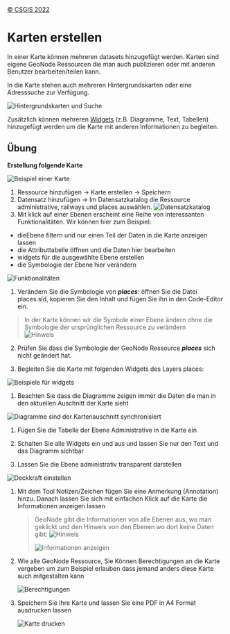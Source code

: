<!-- the Menu -->
<link rel="stylesheet" media="all" href="../styles.css" />
<div id="logo"><a href="https://csgis.de">© CSGIS 2022</a></div>
<div id="menu"></div>
<div id="jumpMenu"></div>
<script src="../menu.js"></script>
<script src="../jumpmenu.js"></script>
<!-- the Menu -->


# Karten erstellen

In einer Karte können mehreren datasets hinzugefügt werden. Karten sind eigene GeoNode Ressourcen die man auch publizieren oder mit anderen Benutzer bearbeiten/teilen kann.

In die Karte stehen auch mehreren Hintergrundskarten oder eine Adresssuche zur Verfügung.

![Hintergrundskarten und Suche](images/image47-a.png)

Zusätzlich können mehreren [Widgets](https://docs.geonode.org/en/master/usage/managing_maps/exploring_maps/creating_widgets.html) (z.B. Diagramme, Text, Tabellen) hinzugefügt werden um die Karte mit anderen Informationen zu begleiten.

## Übung

**Erstellung folgende Karte**

![Beispiel einer Karte](images/image51_2.png)

1. Ressource hinzufügen → Karte erstellen → Speichern
1. Datensatz hinzufügen → Im Datensatzkatalog die Ressource administrative, railways und places auswählen.
  ![Datensatzkatalog](images/image51-a.png)
1. Mit klick auf einer Ebenen erscheint eine Reihe von interessanten Funktionalitäten. Wir können hier zum Beispiel:

  - dieEbene filtern und nur einen Teil der Daten in die Karte anzeigen lassen
  - die Attributtabelle öffnen und die Daten hier bearbeiten
  - widgets für die ausgewählte Ebene erstellen
  - die Symbologie der Ebene hier verändern

  ![Funktionalitäten](images/image54.png)

1. Verändern Sie die Symbologie von ***places***: öffnen Sie die Datei places.sld, kopieren Sie den Inhalt und fügen Sie ihn in den Code-Editor ein.

  > In der Karte können wir die Symbole einer Ebene ändern ohne die Symbologie der ursprünglichen Ressource zu verändern  
  > ![Hinweis](images/image56.png)

2. Prüfen Sie dass die Symbologie der GeoNode Ressource ***places*** sich nicht geändert hat.

3. Begleiten Sie die Karte mit folgenden Widgets des Layers places:

  ![Beispiele für widgets](images/image56-a.png)

1. Beachten Sie dass die Diagramme zeigen immer die Daten die man in den aktuellen Auschnitt der Karte sieht

  ![Diagramme sind der Kartenauschnitt synchronisiert](images/image59.png)

1. Fügen Sie die Tabelle der Ebene Administrative in die Karte ein

1. Schalten Sie alle Widgets ein und aus und lassen Sie nur den Text und das Diagramm sichtbar

1. Lassen Sie die Ebene administrativ transparent darstellen

  ![Deckkraft einstellen](images/image60.png)

1. Mit dem Tool Notizen/Zeichen fügen Sie eine Anmerkung (Annotation) hinzu. Danach lassen Sie sich mit einfachen Klick auf die Karte die Informationen anzeigen lassen

    > GeoNode gibt die Informationen von alle Ebenen aus, wo man geklickt und den Hinweis von den Ebenen wo dort keine Daten gibt:
    > ![Hinweis](images/image62.png)
    >
    > ![Informationen anzeigen](images/image61.png)

1. Wie alle GeoNode Ressource, Sie Können Berechtigungen an die Karte vergeben um zum Beispiel erlauben dass jemand anders diese Karte auch mitgestalten kann

    ![Berechtigungen](images/image63_2.png)

1. Speichern Sie Ihre Karte und lassen Sie eine PDF in A4 Format ausdrucken lassen

    ![Karte drucken](images/image64_2.png)
